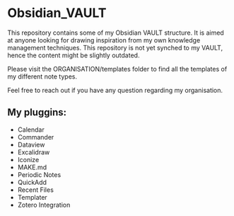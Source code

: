 # Obsidian_VAULT
This repository contains some of my Obsidian VAULT structure. It is aimed at anyone looking for drawing inspiration from my own knowledge management techniques.
This repository is not yet synched to my VAULT, hence the content might be slightly outdated. 

Please visit the ORGANISATION/templates folder to find all the templates of my different note types. 

Feel free to reach out if you have any question regarding my organisation.

## My pluggins:
- Calendar
- Commander
- Dataview
- Excalidraw
- Iconize
- MAKE.md
- Periodic Notes
- QuickAdd
- Recent Files
- Templater
- Zotero Integration
